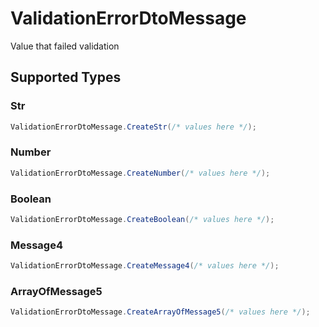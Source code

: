 # ValidationErrorDtoMessage

Value that failed validation


## Supported Types

### Str

```csharp
ValidationErrorDtoMessage.CreateStr(/* values here */);
```

### Number

```csharp
ValidationErrorDtoMessage.CreateNumber(/* values here */);
```

### Boolean

```csharp
ValidationErrorDtoMessage.CreateBoolean(/* values here */);
```

### Message4

```csharp
ValidationErrorDtoMessage.CreateMessage4(/* values here */);
```

### ArrayOfMessage5

```csharp
ValidationErrorDtoMessage.CreateArrayOfMessage5(/* values here */);
```
